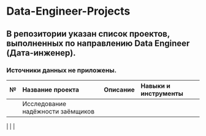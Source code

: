 # Data-Engineer-Projects

## В репозитории указан список проектов, выполненных по направлению Data Engineer (Дата-инженер).
### Источники данных не приложены.

|   № |    Название проекта  | Описание |  Навыки и инструменты |
|:----|:---------------------|:---------|:----------------------|
|     |     Исследование надёжности заёмщиков                 |          |                       |
|
|
|
